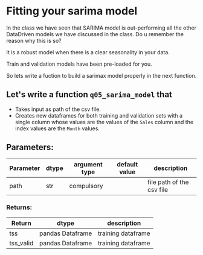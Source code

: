 # Fitting your sarima model

In the class we have seen that SARIMA model is out-performing all the other DataDriven models we have discussed in the class. Do u remember the reason why this is so?

It is a robust model when there is a clear seasonality in your data.

Train and validation models have been pre-loaded for you.

So lets write a fuction to build a sarimax model properly in the next function. 

## Let's write a function `q05_sarima_model` that
* Takes input as path of the csv file.
* Creates new dataframes for both training and validation sets with a single column whose values are the values of the `Sales`   column and the index values are the `Month` values.

## Parameters:

| Parameter | dtype | argument type | default value | description |
| --- | --- | --- | --- | --- |
| path | str | compulsory | | file path of the csv file |

### Returns:

| Return | dtype | description |
| --- | --- | --- |
| tss | pandas Dataframe | training dataframe |
| tss_valid | pandas Dataframe | training dataframe |
